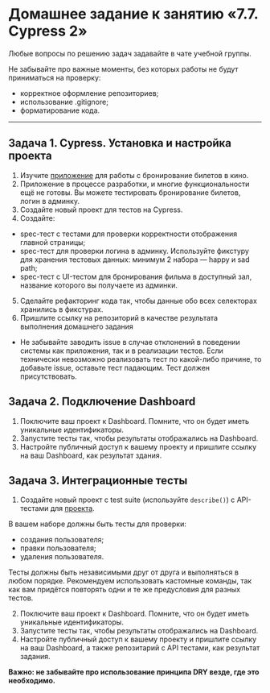 # Домашнее задание к занятию «7.7. Cypress 2»

Любые вопросы по решению задач задавайте в чате учебной группы.

Не забывайте про важные моменты, без которых работы не будут приниматься на проверку: 
- корректное оформление репозиториев;
- использование .gitignore;
- форматирование кода.

---

  ## Задача 1. Cypress. Установка и настройка проекта

 1. Изучите [приложение](https://github.com/Evgeniy-Varlamov/FS21-diplom) для работы с бронирование билетов в кино.
 2. Приложение в процессе разработки, и многие функциональности ещё не готовы. Вы можете тестировать бронирование билетов, логин в админку.
 3. Создайте новый проект для тестов на Cypress.
 4. Создайте:
 - spec-тест с тестами для проверки корректности отображения главной страницы;
 - spec-тест для проверки логина в админку. Используйте фикстуру для хранения тестовых данных: минимум 2 набора — happy и sad path;
 - spec-тест с UI-тестом для бронирования фильма в доступный зал, название которого вы получаете из админки.

 5. Сделайте рефакторинг кода так, чтобы данные обо всех селекторах хранились в фикстурах.
 6. Пришлите ссылку на репозиторий в качестве результата выполнения домашнего задания
  
  * Не забывайте заводить issue в случае отклонений в поведении системы как приложения, так и в реализации тестов. Если технически невозможно реализовать тест по какой-либо причине, то добавьте issue, оставьте тест падающим. Тест должен присутствовать.
  
  ## Задача 2. Подключение Dashboard
  
  1. Поключите ваш проект к Dashboard. Помните, что он будет иметь уникальные идентификаторы.
  2. Запустите тесты так, чтобы результаты отображались на Dashboard.
  3. Настройте публичный доступ к вашему проекту и пришлите ссылку на ваш Dashboard, как результат здания.

  ## Задача 3. Интеграционные тесты
  
  1. Создайте новый проект с test suite (используйте `describe()`) с API-тестами для [проекта](https://petstore.swagger.io/#/).
  
  В вашем наборе должны быть тесты для проверки:
  - создания пользователя;
  - правки пользователя;
  - удаления пользователя.

  Тесты должны быть независимыми друг от друга и выполняться в любом порядке. Рекомендуем использовать кастомные команды, так как вам придётся повторять одни и те же предусловия для разных тестов.
  
  2. Поключите ваш проект к Dashboard. Помните, что он будет иметь уникальные идентификаторы.
  3. Запустите тесты так, чтобы результаты отображались на Dashboard.
  4. Настройте публичный доступ к вашему проекту и пришлите ссылку на ваш Dashboard, а также репозитарий с API тестами, как результат задания.
  
 **Важно: не забывайте про использование принципа DRY везде, где это необходимо.**
